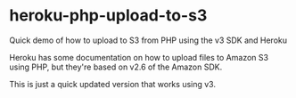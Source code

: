 # heroku-php-upload-to-s3
Quick demo of how to upload to S3 from PHP using the v3 SDK and Heroku

Heroku has some documentation on how to upload files to Amazon S3 using PHP, but they're based on v2.6 of the Amazon SDK.

This is just a quick updated version that works using v3.
